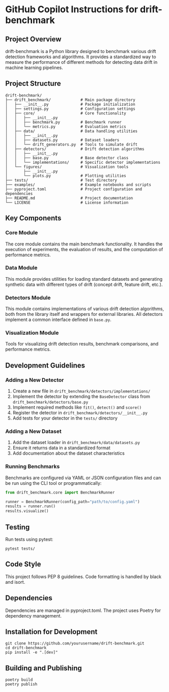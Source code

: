 # GitHub Copilot Instructions for drift-benchmark

## Project Overview

drift-benchmark is a Python library designed to benchmark various drift detection frameworks and algorithms.
It provides a standardized way to measure the performance of different methods for detecting data drift in machine learning pipelines.

## Project Structure

```
drift-benchmark/
├── drift_benchmark/             # Main package directory
│   ├── __init__.py              # Package initialization
│   ├── settings.py              # Configuration settings
│   ├── core/                    # Core functionality
│   │   ├── __init__.py
│   │   ├── benchmark.py         # Benchmark runner
│   │   └── metrics.py           # Evaluation metrics
│   ├── data/                    # Data handling utilities
│   │   ├── __init__.py
│   │   ├── datasets.py          # Dataset loaders
│   │   └── drift_generators.py  # Tools to simulate drift
│   ├── detectors/               # Drift detection algorithms
│   │   ├── __init__.py
│   │   ├── base.py              # Base detector class
│   │   └── implementations/     # Specific detector implementations
│   └── figures/                 # Visualization tools
│       ├── __init__.py
│       └── plots.py             # Plotting utilities
├── tests/                       # Test directory
├── examples/                    # Example notebooks and scripts
├── pyproject.toml               # Project configuration and dependencies
├── README.md                    # Project documentation
└── LICENSE                      # License information
```

## Key Components

### Core Module

The core module contains the main benchmark functionality. It handles the execution of experiments, the evaluation of results, and the computation of performance metrics.

### Data Module

This module provides utilities for loading standard datasets and generating synthetic data with different types of drift (concept drift, feature drift, etc.).

### Detectors Module

This module contains implementations of various drift detection algorithms, both from the library itself and wrappers for external libraries. All detectors implement a common interface defined in `base.py`.

### Visualization Module

Tools for visualizing drift detection results, benchmark comparisons, and performance metrics.

## Development Guidelines

### Adding a New Detector

1. Create a new file in `drift_benchmark/detectors/implementations/`
2. Implement the detector by extending the `BaseDetector` class from `drift_benchmark/detectors/base.py`
3. Implement required methods like `fit()`, `detect()` and `score()`
4. Register the detector in `drift_benchmark/detectors/__init__.py`
5. Add tests for your detector in the `tests/` directory

### Adding a New Dataset

1. Add the dataset loader in `drift_benchmark/data/datasets.py`
2. Ensure it returns data in a standardized format
3. Add documentation about the dataset characteristics

### Running Benchmarks

Benchmarks are configured via YAML or JSON configuration files and can be run using the CLI tool or programmatically:

```python
from drift_benchmark.core import BenchmarkRunner

runner = BenchmarkRunner(config_path="path/to/config.yaml")
results = runner.run()
results.visualize()
```

## Testing

Run tests using pytest:

```
pytest tests/
```

## Code Style

This project follows PEP 8 guidelines. Code formatting is handled by black and isort.

## Dependencies

Dependencies are managed in pyproject.toml. The project uses Poetry for dependency management.

## Installation for Development

```
git clone https://github.com/yourusername/drift-benchmark.git
cd drift-benchmark
pip install -e ".[dev]"
```

## Building and Publishing

```
poetry build
poetry publish
```
